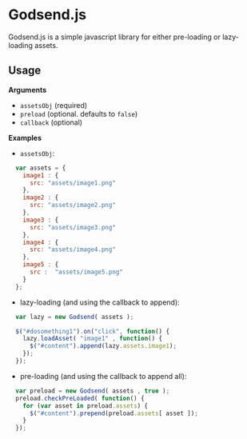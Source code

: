 Godsend.js
===========

Godsend.js is a simple javascript library for either pre-loading or lazy-loading assets.

Usage
-----

**Arguments**

* `assetsObj` (required)
* `preload`   (optional.  defaults to `false`)
* `callback`  (optional)

**Examples**

* `assetsObj`:

```javascript
  var assets = {
    image1 : {
      src: "assets/image1.png"
    },
    image2 : {
      src: "assets/image2.png"
    },
    image3 : {
      src: "assets/image3.png"
    },
    image4 : {
      src: "assets/image4.png"
    },
    image5 : {
      src :  "assets/image5.png"
    }
  };
```

* lazy-loading (and using the callback to append):

```javascript
  var lazy = new Godsend( assets );

  $("#dosomething1").on("click", function() {
    lazy.loadAsset( "image1" , function() {
      $("#content").append(lazy.assets.image1);
    });
  });
```

* pre-loading (and using the callback to append all):

```javascript
  var preload = new Godsend( assets , true );
  preload.checkPreLoaded( function() {
    for (var asset in preload.assets) {
      $("#content").prepend(preload.assets[ asset ]);
    }
  });
```
